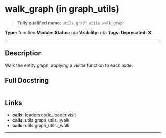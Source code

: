 # walk_graph (in graph_utils)
> **Fully qualified name:** `utils.graph_utils.walk_graph`

**Type:** function
**Module:** 
**Status:** n/a
**Visibility:** n/a
**Tags:** 
**Deprecated:** ❌

---

## Description
Walk the entity graph, applying a visitor function to each node.

## Full Docstring
```

```

## Links
- **calls**: loaders.code_loader.visit
- **calls**: utils.graph_utils._walk
- **calls**: utils.graph_utils._walk


---
